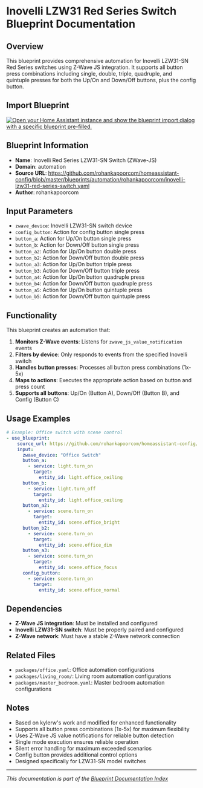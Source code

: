 # Inovelli LZW31 Red Series Switch Blueprint Documentation

## Overview
This blueprint provides comprehensive automation for Inovelli LZW31-SN Red Series switches using Z-Wave JS integration. It supports all button press combinations including single, double, triple, quadruple, and quintuple presses for both the Up/On and Down/Off buttons, plus the config button.

## Import Blueprint

[![Open your Home Assistant instance and show the blueprint import dialog with a specific blueprint pre-filled.](https://my.home-assistant.io/badges/blueprint_import.svg)](https://my.home-assistant.io/redirect/blueprint_import/?blueprint_url=https%3A//github.com/rohankapoorcom/homeassistant-config/blob/master/blueprints/automation/rohankapoorcom/inovelli-lzw31-red-series-switch.yaml)

## Blueprint Information
- **Name**: Inovelli Red Series LZW31-SN Switch (ZWave-JS)
- **Domain**: automation
- **Source URL**: https://github.com/rohankapoorcom/homeassistant-config/blob/master/blueprints/automation/rohankapoorcom/inovelli-lzw31-red-series-switch.yaml
- **Author**: rohankapoorcom

## Input Parameters
- `zwave_device`: Inovelli LZW31-SN switch device
- `config_button`: Action for config button single press
- `button_a`: Action for Up/On button single press
- `button_b`: Action for Down/Off button single press
- `button_a2`: Action for Up/On button double press
- `button_b2`: Action for Down/Off button double press
- `button_a3`: Action for Up/On button triple press
- `button_b3`: Action for Down/Off button triple press
- `button_a4`: Action for Up/On button quadruple press
- `button_b4`: Action for Down/Off button quadruple press
- `button_a5`: Action for Up/On button quintuple press
- `button_b5`: Action for Down/Off button quintuple press

## Functionality
This blueprint creates an automation that:

1. **Monitors Z-Wave events**: Listens for `zwave_js_value_notification` events
2. **Filters by device**: Only responds to events from the specified Inovelli switch
3. **Handles button presses**: Processes all button press combinations (1x-5x)
4. **Maps to actions**: Executes the appropriate action based on button and press count
5. **Supports all buttons**: Up/On (Button A), Down/Off (Button B), and Config (Button C)

## Usage Examples
```yaml
# Example: Office switch with scene control
- use_blueprint:
    source_url: https://github.com/rohankapoorcom/homeassistant-config/blob/master/blueprints/automation/rohankapoorcom/inovelli-lzw31-red-series-switch.yaml
    input:
      zwave_device: "Office Switch"
      button_a:
        - service: light.turn_on
          target:
            entity_id: light.office_ceiling
      button_b:
        - service: light.turn_off
          target:
            entity_id: light.office_ceiling
      button_a2:
        - service: scene.turn_on
          target:
            entity_id: scene.office_bright
      button_b2:
        - service: scene.turn_on
          target:
            entity_id: scene.office_dim
      button_a3:
        - service: scene.turn_on
          target:
            entity_id: scene.office_focus
      config_button:
        - service: scene.turn_on
          target:
            entity_id: scene.office_normal
```

## Dependencies
- **Z-Wave JS integration**: Must be installed and configured
- **Inovelli LZW31-SN switch**: Must be properly paired and configured
- **Z-Wave network**: Must have a stable Z-Wave network connection

## Related Files
- `packages/office.yaml`: Office automation configurations
- `packages/living_room/`: Living room automation configurations
- `packages/master_bedroom.yaml`: Master bedroom automation configurations

## Notes
- Based on kylerw's work and modified for enhanced functionality
- Supports all button press combinations (1x-5x) for maximum flexibility
- Uses Z-Wave JS value notifications for reliable button detection
- Single mode execution ensures reliable operation
- Silent error handling for maximum exceeded scenarios
- Config button provides additional control options
- Designed specifically for LZW31-SN model switches

---

*This documentation is part of the [Blueprint Documentation Index](../README.md)*
